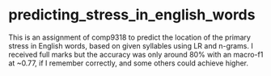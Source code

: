 # predicting_stress_in_english_words
This is an assignment of comp9318 to predict the location of the primary stress in English words,
based on given syllables using LR and n-grams.
I received full marks but the accuracy was only around 80% with an macro-f1 at ~0.77, if I remember correctly, and some others could achieve higher.


